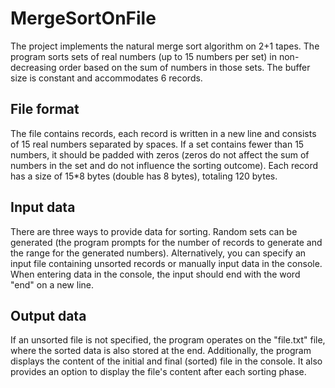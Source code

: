 # MergeSortOnFile
The project implements the natural merge sort algorithm on 2+1 tapes. The program sorts sets of real numbers (up to 15 numbers per set) in non-decreasing order based on the sum of numbers in those sets. The buffer size is constant and accommodates 6 records.

## File format
The file contains records, each record is written in a new line and consists of 15 real numbers separated by spaces. If a set contains fewer than 15 numbers, it should be padded with zeros (zeros do not affect the sum of numbers in the set and do not influence the sorting outcome). Each record has a size of 15*8 bytes (double has 8 bytes), totaling 120 bytes.

## Input data
There are three ways to provide data for sorting. Random sets can be generated (the program prompts for the number of records to generate and the range for the generated numbers). Alternatively, you can specify an input file containing unsorted records or manually input data in the console. When entering data in the console, the input should end with the word "end" on a new line. 

## Output data
If an unsorted file is not specified, the program operates on the "file.txt" file, where the sorted data is also stored at the end. Additionally, the program displays the content of the initial and final (sorted) file in the console. It also provides an option to display the file's content after each sorting phase.
